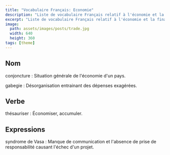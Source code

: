 ```yaml
---
title: "Vocabulaire Français: Economie"
description: "Liste de vocabulaire Français relatif à l'économie et la finance."
excerpt: "Liste de vocabulaire Français relatif à l'économie et la finance."
image:
  path: assets/images/posts/trade.jpg
  width: 640
  height: 360
tags: [theme]
---
```

## Nom

conjoncture
: Situation générale de l'économie d'un pays.

gabegie
: Désorganisation entrainant des dépenses exagérées.


## Verbe

thésauriser
: Économiser, accumuler.


## Expressions

syndrome de Vasa
: Manque de communication et l'absence de prise de responsabilité causant l'échec d'un projet.
